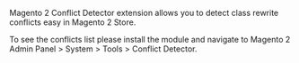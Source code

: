 Magento 2 Conflict Detector extension allows you to detect class rewrite conflicts easy in Magento 2 Store.

To see the conflicts list please install the module and navigate to Magento 2 Admin Panel > System > Tools > Conflict Detector.